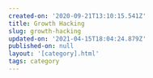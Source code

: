 ```yaml
---
created-on: '2020-09-21T13:10:15.541Z'
title: Growth Hacking
slug: growth-hacking
updated-on: '2021-04-15T18:04:24.879Z'
published-on: null
layout: '[category].html'
tags: category
---
```



